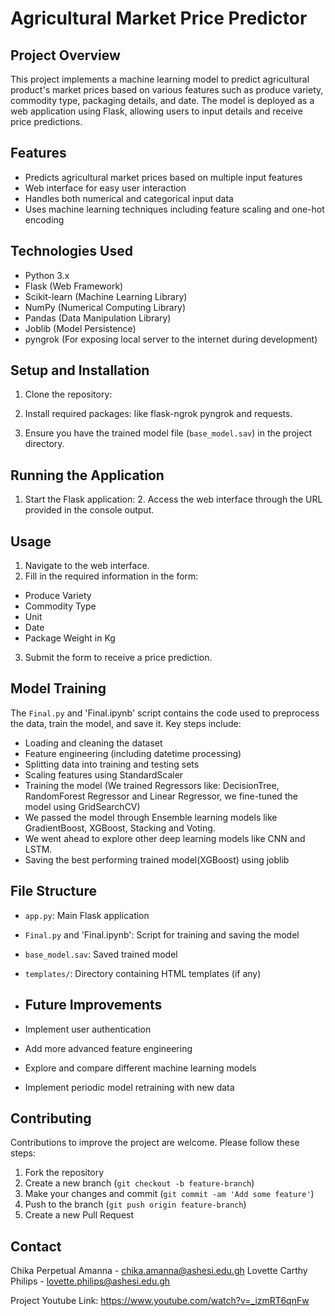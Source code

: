 # Agricultural Market Price Predictor

## Project Overview

This project implements a machine learning model to predict agricultural product's market prices based on various features such as produce variety, commodity type, packaging details, and date. The model is deployed as a web application using Flask, allowing users to input details and receive price predictions.

## Features

- Predicts agricultural market prices based on multiple input features
- Web interface for easy user interaction
- Handles both numerical and categorical input data
- Uses machine learning techniques including feature scaling and one-hot encoding

## Technologies Used

- Python 3.x
- Flask (Web Framework)
- Scikit-learn (Machine Learning Library)
- NumPy (Numerical Computing Library)
- Pandas (Data Manipulation Library)
- Joblib (Model Persistence)
- pyngrok (For exposing local server to the internet during development)

## Setup and Installation

1. Clone the repository:
2. Install required packages: like flask-ngrok pyngrok and requests.

3. Ensure you have the trained model file (`base_model.sav`) in the project directory.

## Running the Application

1. Start the Flask application:
   2. Access the web interface through the URL provided in the console output.

## Usage

1. Navigate to the web interface.
2. Fill in the required information in the form:
- Produce Variety
- Commodity Type
- Unit
- Date
- Package Weight in Kg
3. Submit the form to receive a price prediction.
  ## Model Training

The `Final.py` and 'Final.ipynb' script contains the code used to preprocess the data, train the model, and save it. Key steps include:

- Loading and cleaning the dataset
- Feature engineering (including datetime processing)
- Splitting data into training and testing sets
- Scaling features using StandardScaler
- Training the model (We trained Regressors like: DecisionTree, RandomForest Regressor and Linear Regressor, we fine-tuned the model using GridSearchCV)
- We passed the model through Ensemble learning models like GradientBoost, XGBoost, Stacking and Voting.
- We went ahead to explore other deep learning models like CNN and LSTM.
- Saving the best performing trained model(XGBoost) using joblib

## File Structure

- `app.py`: Main Flask application
- `Final.py` and 'Final.ipynb': Script for training and saving the model
- `base_model.sav`: Saved trained model
- `templates/`: Directory containing HTML templates (if any)
- ## Future Improvements

- Implement user authentication
- Add more advanced feature engineering
- Explore and compare different machine learning models
- Implement periodic model retraining with new data

## Contributing

Contributions to improve the project are welcome. Please follow these steps:

1. Fork the repository
2. Create a new branch (`git checkout -b feature-branch`)
3. Make your changes and commit (`git commit -am 'Add some feature'`)
4. Push to the branch (`git push origin feature-branch`)
5. Create a new Pull Request

## Contact

Chika Perpetual Amanna - chika.amanna@ashesi.edu.gh
Lovette Carthy Philips - lovette.philips@ashesi.edu.gh

Project Youtube Link: https://www.youtube.com/watch?v=_izmRT6qnFw

